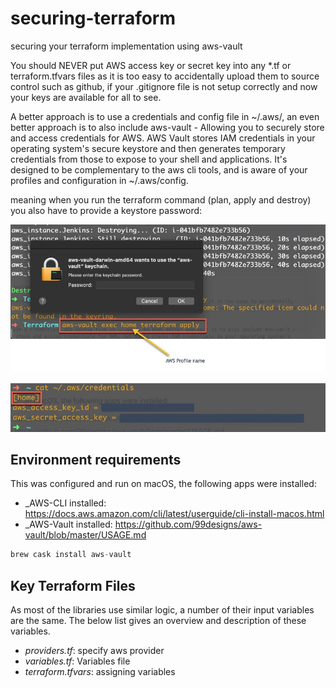 # securing-terraform
securing your terraform implementation using aws-vault

You should NEVER put AWS access key or secret key into any *.tf or terraform.tfvars files as it is too easy to accidentally upload them to source control such as github, if your .gitignore file is not setup correctly and now your keys are available for all to see. 

A better approach is to use a credentials and config file in ~/.aws/, an even better approach is to also include aws-vault - Allowing you to securely store and access credentials for AWS. AWS Vault stores IAM credentials in your operating system's secure keystore and then generates temporary credentials from those to expose to your shell and applications. It's designed to be complementary to the aws cli tools, and is aware of your profiles and configuration in ~/.aws/config.

meaning when you run the terraform command (plan, apply and destroy) you also have to provide a keystore password: 

   ![example01](example/capture01.jpg)
   
   
   ![example02](example/capture02.jpg)


## Environment requirements 
This was configured and run on macOS, the following apps were installed: 

* _AWS-CLI installed: https://docs.aws.amazon.com/cli/latest/userguide/cli-install-macos.html
* _AWS-Vault installed: https://github.com/99designs/aws-vault/blob/master/USAGE.md

```groovy 
brew cask install aws-vault
```

## Key Terraform Files
As most of the libraries use similar logic, a number of their input variables are the same. The below list gives an overview and description of these variables.

* _providers.tf_: specify aws provider 
* _variables.tf_: Variables file 
* _terraform.tfvars_: assigning variables 
